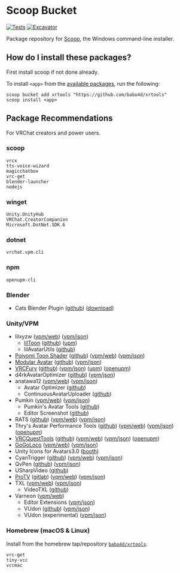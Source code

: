 # Scoop Bucket

[![Tests](https://github.com/babo4d/xrtools/actions/workflows/ci.yml/badge.svg)](https://github.com/babo4d/xrtools/actions/workflows/ci.yml) [![Excavator](https://github.com/babo4d/xrtools/actions/workflows/excavator.yml/badge.svg)](https://github.com/babo4d/xrtools/actions/workflows/excavator.yml)

Package repository for [Scoop](https://scoop.sh), the Windows command-line installer.

## How do I install these packages?

First install scoop if not done already.

To install `<app>` from the [available packages](bucket), run the following:

```pwsh
scoop bucket add xrtools "https://github.com/babo4d/xrtools"
scoop install <app>
```

## Package Recommendations

For VRChat creators and power users.

### scoop

```
vrcx
tts-voice-wizard
magicchatbox
vrc-get
blender-launcher
nodejs
```

### winget

```
Unity.UnityHub
VRChat.CreatorCompanion
Microsoft.DotNet.SDK.6
```

### dotnet

```
vrchat.vpm.cli
```

### npm

```
openupm-cli
```

### Blender

- Cats Blender Plugin ([github](https://github.com/absolute-quantum/cats-blender-plugin)) ([download](https://github.com/michaeldegroot/cats-blender-plugin/archive/development.zip))

### Unity/VPM

- lilxyzw ([vpm/web](https://lilxyzw.github.io/vpm-repos/)) ([vpm/json](https://lilxyzw.github.io/vpm-repos/vpm.json))
    - [lilToon](https://lilxyzw.github.io/lilToon/) ([github](https://github.com/lilxyzw/lilToon)) ([upm](https://github.com/lilxyzw/lilToon.git?path=Assets/lilToon))
    - lilAvatarUtils ([github](https://github.com/lilxyzw/lilAvatarUtils))
- [Poiyomi Toon Shader](https://www.poiyomi.com/) ([github](https://github.com/poiyomi/PoiyomiToonShader)) ([vpm/web](https://poiyomi.github.io/vpm/)) ([vpm/json](https://poiyomi.github.io/vpm/index.json))
- [Modular Avatar](https://modular-avatar.nadena.dev/) ([github](https://github.com/bdunderscore/modular-avatar)) ([vpm/json](https://vpm.nadena.dev/vpm.json))
- [VRCFury](https://vrcfury.com/) ([github](https://github.com/VRCFury/VRCFury)) ([vpm/json](https://vcc.vrcfury.com/)) ([upm](https://github.com/VRCFury/VRCFury?path=com.vrcfury.vrcfury)) ([openupm](https://openupm.com/packages/com.vrcfury.vrcfury/))
- d4rkAvatarOptimizer ([github](https://github.com/d4rkc0d3r/d4rkAvatarOptimizer)) ([vpm/json](https://d4rkc0d3r.github.io/vpm-repos/main.json))
- anatawa12 ([vpm/web](https://vpm.anatawa12.com/)) ([vpm/json](https://vpm.anatawa12.com/vpm.json))
    - Avatar Optimizer ([github](https://github.com/anatawa12/AvatarOptimizer))
    - ContinuousAvatarUploader ([github](https://github.com/anatawa12/ContinuousAvatarUploader))
- Pumkin ([vpm/web](https://rurre.github.io/vpm/)) ([vpm/json](https://rurre.github.io/vpm/index.json))
    - Pumkin's Avatar Tools ([github](https://github.com/rurre/PumkinsAvatarTools))
    - Editor Screenshot ([github](https://github.com/rurre/Editor-Screenshot))
- RATS ([github](https://github.com/rrazgriz/RATS)) ([vpm/web](https://vpm.razgriz.one/)) ([vpm/json](https://vpm.razgriz.one/index.json))
- Thry's Avatar Performance Tools ([github](https://github.com/Thryrallo/VRC-Avatar-Performance-Tools)) ([vpm/web](https://vpm.thry.dev/)) ([vpm/json](https://vpm.thry.dev/index.json)) ([openupm](https://openupm.com/packages/de.thryrallo.vrc.avatar-performance-tools/))
- [VRCQuestTools](https://kurotu.github.io/VRCQuestTools/) ([github](https://github.com/kurotu/VRCQuestTools)) ([vpm/web](https://kurotu.github.io/vpm-repos/)) ([vpm/json](https://kurotu.github.io/vpm-repos/vpm.json)) ([openupm](https://openupm.com/packages/com.github.kurotu.vrc-quest-tools/))
- [GoGoLoco](https://www.gogoloco.net/) ([vpm/web](https://spokeek.github.io/goloco/)) ([vpm/json](https://spokeek.github.io/goloco/index.json))
- Unity Icons for Avatars3.0 ([booth](https://65536.booth.pm/items/2567604))
- CyanTrigger ([github](https://github.com/CyanLaser/CyanTrigger)) ([vpm/web](https://cyanlaser.github.io/CyanTrigger/)) ([vpm/json](https://cyanlaser.github.io/CyanTrigger/index.json))
- QvPen ([github](https://github.com/ureishi/QvPen)) ([vpm/json](https://vpm.ureishi.net/repos.json))
- USharpVideo ([github](https://github.com/MerlinVR/USharpVideo))
- [ProTV](https://protv.dev/) ([gitlab](https://gitlab.com/techanon/protv)) ([vpm/web](https://vpm.techanon.dev/)) ([vpm/json](https://vpm.techanon.dev/index.json))
- TXL ([vpm/web](https://vrctxl.github.io/VPM/)) ([vpm/json](https://vrctxl.github.io/VPM/index.json))
    - VideoTXL ([github](https://github.com/vrctxl/VideoTXL))
- Varneon ([vpm/web](https://vpm.varneon.com/))
    - Editor Extensions ([vpm/json](https://vpm.varneon.com/editor-extensions))
    - VUdon ([github](https://github.com/Varneon/VUdon)) ([vpm/json](https://vpm.varneon.com/vudon))
    - VUdon (experimental) ([vpm/json](https://vpm.varneon.com/vudon-experimental))

### Homebrew (macOS & Linux)

Install from the homebrew tap/repository [`babo4d/xrtools`](https://github.com/babo4d/homebrew-xrtools).

```
vrc-get
tiny-vcc
vccmac
```
